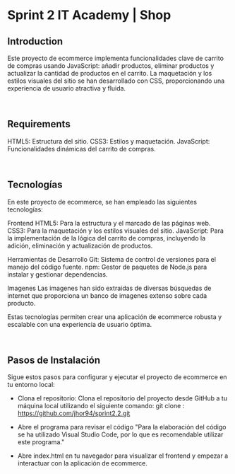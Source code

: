 # Sprint 2 IT Academy | Shop

## Introduction

Este proyecto de ecommerce implementa funcionalidades clave de carrito de compras usando JavaScript: añadir productos, eliminar productos y actualizar la cantidad de productos en el carrito. La maquetación y los estilos visuales del sitio se han desarrollado con CSS, proporcionando una experiencia de usuario atractiva y fluida.

<br>

## Requirements

HTML5: Estructura del sitio.
CSS3: Estilos y maquetación.
JavaScript: Funcionalidades dinámicas del carrito de compras.

<br>

## Tecnologías

En este proyecto de ecommerce, se han empleado las siguientes tecnologías:

Frontend
HTML5: Para la estructura y el marcado de las páginas web.
CSS3: Para la maquetación y los estilos visuales del sitio.
JavaScript: Para la implementación de la lógica del carrito de compras, incluyendo la adición, eliminación y actualización de productos.

Herramientas de Desarrollo
Git: Sistema de control de versiones para el manejo del código fuente.
npm: Gestor de paquetes de Node.js para instalar y gestionar dependencias.

Imagenes
Las imagenes han sido extraidas de diversas búsquedas de internet que proporciona un banco de imagenes extenso sobre cada producto.

Estas tecnologías permiten crear una aplicación de ecommerce robusta y escalable con una experiencia de usuario óptima.

<br>

## Pasos de Instalación
Sigue estos pasos para configurar y ejecutar el proyecto de ecommerce en tu entorno local:

- Clona el repositorio:
Clona el repositorio del proyecto desde GitHub a tu máquina local utilizando el siguiente comando:
git clone : https://github.com/jhor94/sprint2.2.git

- Abre el programa para revisar el código "Para la elaboración del código se ha utilizado Visual Studio Code, por lo que es recomendable utilizar este programa."

- Abre index.html en tu navegador para visualizar el frontend y empezar a interactuar con la aplicación de ecommerce.